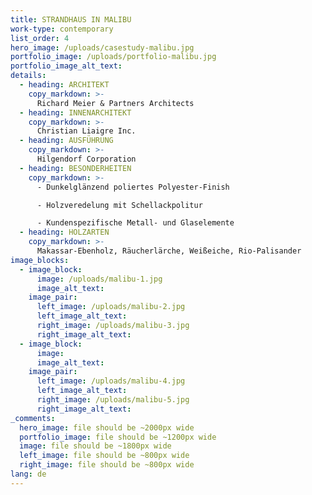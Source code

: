 ```yaml
---
title: STRANDHAUS IN MALIBU
work-type: contemporary
list_order: 4
hero_image: /uploads/casestudy-malibu.jpg
portfolio_image: /uploads/portfolio-malibu.jpg
portfolio_image_alt_text:
details:
  - heading: ARCHITEKT
    copy_markdown: >-
      Richard Meier & Partners Architects
  - heading: INNENARCHITEKT
    copy_markdown: >-
      Christian Liaigre Inc.
  - heading: AUSFÜHRUNG
    copy_markdown: >-
      Hilgendorf Corporation
  - heading: BESONDERHEITEN
    copy_markdown: >-
      - Dunkelglänzend poliertes Polyester-Finish

      - Holzveredelung mit Schellackpolitur

      - Kundenspezifische Metall- und Glaselemente
  - heading: HOLZARTEN
    copy_markdown: >-
      Makassar-Ebenholz, Räucherlärche, Weißeiche, Rio-Palisander
image_blocks:
  - image_block:
      image: /uploads/malibu-1.jpg
      image_alt_text:
    image_pair:
      left_image: /uploads/malibu-2.jpg
      left_image_alt_text:
      right_image: /uploads/malibu-3.jpg
      right_image_alt_text:
  - image_block:
      image:
      image_alt_text:
    image_pair:
      left_image: /uploads/malibu-4.jpg
      left_image_alt_text:
      right_image: /uploads/malibu-5.jpg
      right_image_alt_text:
_comments:
  hero_image: file should be ~2000px wide
  portfolio_image: file should be ~1200px wide
  image: file should be ~1800px wide
  left_image: file should be ~800px wide
  right_image: file should be ~800px wide
lang: de
---
```


